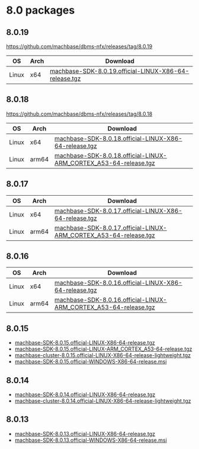 # 8.0 packages

## 8.0.19

https://github.com/machbase/dbms-nfx/releases/tag/8.0.19

|OS|Arch|Download|
|--|--|--|
|Linux|x64|[machbase-SDK-8.0.19.official-LINUX-X86-64-release.tgz](https://github.com/machbase/packages/releases/download/8.0.19/machbase-SDK-8.0.19.official-LINUX-X86-64-release.tgz)|


## 8.0.18

https://github.com/machbase/dbms-nfx/releases/tag/8.0.18

|OS|Arch|Download|
|--|--|--|
|Linux|x64|[machbase-SDK-8.0.18.official-LINUX-X86-64-release.tgz](https://github.com/machbase/packages/releases/download/8.0.18/machbase-SDK-8.0.18.official-LINUX-X86-64-release.tgz)|
|Linux|arm64|[machbase-SDK-8.0.18.official-LINUX-ARM_CORTEX_A53-64-release.tgz](https://github.com/machbase/packages/releases/download/8.0.18/machbase-SDK-8.0.18.official-LINUX-ARM_CORTEX_A53-64-release.tgz)|

## 8.0.17

|OS|Arch|Download|
|--|--|--|
|Linux|x64|[machbase-SDK-8.0.17.official-LINUX-X86-64-release.tgz](https://github.com/machbase/packages/releases/download/8.0.17/machbase-SDK-8.0.17.official-LINUX-X86-64-release.tgz)|
|Linux|arm64|[machbase-SDK-8.0.17.official-LINUX-ARM_CORTEX_A53-64-release.tgz](https://github.com/machbase/packages/releases/download/8.0.17/machbase-SDK-8.0.17.official-LINUX-ARM_CORTEX_A53-64-release.tgz)|


## 8.0.16

|OS|Arch|Download|
|--|--|--|
|Linux|x64|[machbase-SDK-8.0.16.official-LINUX-X86-64-release.tgz](https://github.com/machbase/packages/releases/download/8.0.16/machbase-SDK-8.0.16.official-LINUX-X86-64-release.tgz)|
|Linux|arm64|[machbase-SDK-8.0.16.official-LINUX-ARM_CORTEX_A53-64-release.tgz](https://github.com/machbase/packages/releases/download/8.0.16/machbase-SDK-8.0.16.official-LINUX-ARM_CORTEX_A53-64-release.tgz)|


## 8.0.15

* [machbase-SDK-8.0.15.official-LINUX-X86-64-release.tgz](https://github.com/machbase/packages/releases/download/8.0.15/machbase-SDK-8.0.15.official-LINUX-X86-64-release.tgz)
* [machbase-SDK-8.0.15.official-LINUX-ARM_CORTEX_A53-64-release.tgz](https://github.com/machbase/packages/releases/download/8.0.15/machbase-SDK-8.0.15.official-LINUX-ARM_CORTEX_A53-64-release.tgz)
* [machbase-cluster-8.0.15.official-LINUX-X86-64-release-lightweight.tgz](https://github.com/machbase/packages/releases/download/8.0.15/machbase-cluster-8.0.15.official-LINUX-X86-64-release-lightweight.tgz)
* [machbase-SDK-8.0.15.official-WINDOWS-X86-64-release.msi](https://github.com/machbase/packages/releases/download/8.0.15/machbase-SDK-8.0.15.official-WINDOWS-X86-64-release.msi)

## 8.0.14

* [machbase-SDK-8.0.14.official-LINUX-X86-64-release.tgz](https://github.com/machbase/packages/releases/download/8.0.14/machbase-SDK-8.0.14.official-LINUX-X86-64-release.tgz)
* [machbase-cluster-8.0.14.official-LINUX-X86-64-release-lightweight.tgz](https://github.com/machbase/packages/releases/download/8.0.14/machbase-cluster-8.0.14.official-LINUX-X86-64-release-lightweight.tgz)

## 8.0.13 

* [machbase-SDK-8.0.13.official-LINUX-X86-64-release.tgz](https://github.com/machbase/packages/releases/download/8.0.13/machbase-SDK-8.0.13.official-LINUX-X86-64-release.tgz)
* [machbase-SDK-8.0.13.official-WINDOWS-X86-64-release.msi](https://github.com/machbase/packages/releases/download/8.0.13/machbase-SDK-8.0.13.official-WINDOWS-X86-64-release.msi)
